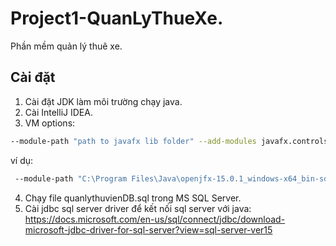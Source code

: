 # Project1-QuanLyThueXe.
Phần mềm quản lý thuê xe.

## Cài đặt
1. Cài đặt JDK làm môi trường chạy java.
2. Cài IntelliJ IDEA.
3. VM options: 
  ```bash
  --module-path "path to javafx lib folder" --add-modules javafx.controls,javafx.fxml
  ```
  ví dụ: 
 ```bash
  --module-path "C:\Program Files\Java\openjfx-15.0.1_windows-x64_bin-sdk\javafx-sdk-15.0.1\lib" --add-modules javafx.controls,javafx.fxml
 ```
 
4. Chạy file quanlythuvienDB.sql trong MS SQL Server.
5. Cài jdbc sql server driver để kết nối sql server với java: https://docs.microsoft.com/en-us/sql/connect/jdbc/download-microsoft-jdbc-driver-for-sql-server?view=sql-server-ver15
